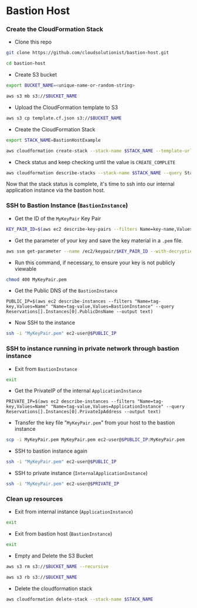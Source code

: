 # Bastion Host

### Create the CloudFormation Stack
* Clone this repo
```bash
git clone https://github.com/cloudsolutionist/bastion-host.git
```
```bash
cd bastion-host
```

* Create S3 bucket
```bash
export BUCKET_NAME=<unique-name-or-random-string>
```
```bash
aws s3 mb s3://$BUCKET_NAME
```

* Upload the CloudFormation template to S3
```bash
aws s3 cp template.cf.json s3://$BUCKET_NAME
```

* Create the CloudFormation Stack
```bash
export STACK_NAME=BastionHostExample
```
```bash
aws cloudformation create-stack --stack-name $STACK_NAME --template-url https://$BUCKET_NAME.s3.amazonaws.com/template.cf.json
```

* Check status and keep checking until the value is `CREATE_COMPLETE`
```bash
aws cloudformation describe-stacks --stack-name $STACK_NAME --query Stacks[].StackStatus --output text
```

Now that the stack status is complete, it's time to ssh into our internal application instance via the bastion host.

### SSH to Bastion Instance (`BastionInstance`)

* Get the ID of the `MyKeyPair` Key Pair

```bash
KEY_PAIR_ID=$(aws ec2 describe-key-pairs --filters Name=key-name,Values=MyKeyPair --query KeyPairs[*].KeyPairId --output text)
```
* Get the parameter of your key and save the key material in a `.pem` file.
```bash
aws ssm get-parameter --name /ec2/keypair/$KEY_PAIR_ID --with-decryption --query Parameter.Value --output text > MyKeyPair.pem
```

* Run this command, if necessary, to ensure your key is not publicly viewable
```bash
chmod 400 MyKeyPair.pem
```

* Get the Public DNS of the `BastionInstance`
```
PUBLIC_IP=$(aws ec2 describe-instances --filters "Name=tag-key,Values=Name" "Name=tag-value,Values=BastionInstance" --query Reservations[].Instances[0].PublicDnsName --output text)
```

* Now SSH to the instance
```bash
ssh -i "MyKeyPair.pem" ec2-user@$PUBLIC_IP
```

### SSH to instance running in private network through bastion instance

* Exit from `BastionInstance`

```bash
exit
```

* Get the PrivateIP of the internal `ApplicationInstance`
```
PRIVATE_IP=$(aws ec2 describe-instances --filters "Name=tag-key,Values=Name" "Name=tag-value,Values=ApplicationInstance" --query Reservations[].Instances[0].PrivateIpAddress --output text)
```

* Transfer the key file "`MyKeyPair.pem`" from your host to the bastion instance
```bash
scp -i MyKeyPair.pem MyKeyPair.pem ec2-user@$PUBLIC_IP:MyKeyPair.pem
```

* SSH to bastion instance again
```bash
ssh -i "MyKeyPair.pem" ec2-user@$PUBLIC_IP
```

* SSH to private instance (`InternalApplicationInstance`)
```bash
ssh -i "MyKeyPair.pem" ec2-user@$PRIVATE_IP
```

### Clean up resources

* Exit from internal instance (`ApplicationInstance`)
```bash
exit
```

* Exit from bastion host (`BastionInstance`)
```bash
exit
```

* Empty and Delete the S3 Bucket
```bash
aws s3 rm s3://$BUCKET_NAME --recursive
```
```bash
aws s3 rb s3://$BUCKET_NAME 
```

* Delete the cloudformation stack
```bash
aws cloudformation delete-stack --stack-name $STACK_NAME
```

